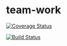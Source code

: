 # team-work
[![Coverage Status](https://coveralls.io/repos/github/courage173/team-work/badge.svg?branch=develop)](https://coveralls.io/github/courage173/team-work?branch=develop)




[![Build Status](https://travis-ci.org/courage173/team-work.svg?branch=develop)](https://travis-ci.org/courage173/team-work)
